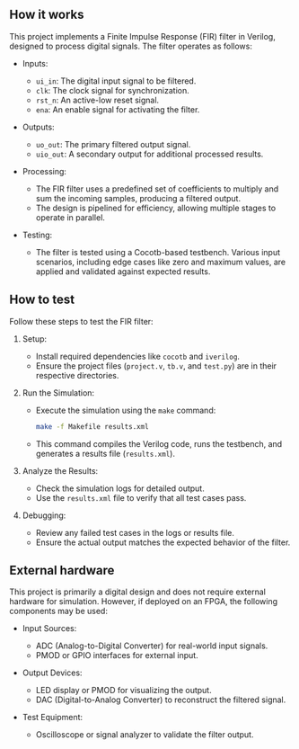 <!---

This file is used to generate your project datasheet. Please fill in the information below and delete any unused
sections.

You can also include images in this folder and reference them in the markdown. Each image must be less than
512 kb in size, and the combined size of all images must be less than 1 MB.
-->

## How it works

This project implements a Finite Impulse Response (FIR) filter in Verilog, designed to process digital signals. The filter operates as follows:

- Inputs:
  - `ui_in`: The digital input signal to be filtered.
  - `clk`: The clock signal for synchronization.
  - `rst_n`: An active-low reset signal.
  - `ena`: An enable signal for activating the filter.

- Outputs:
  - `uo_out`: The primary filtered output signal.
  - `uio_out`: A secondary output for additional processed results.

- Processing:
  - The FIR filter uses a predefined set of coefficients to multiply and sum the incoming samples, producing a filtered output.
  - The design is pipelined for efficiency, allowing multiple stages to operate in parallel.

- Testing:
  - The filter is tested using a Cocotb-based testbench. Various input scenarios, including edge cases like zero and maximum values, are applied and validated against expected results.

## How to test

Follow these steps to test the FIR filter:

1. Setup:
   - Install required dependencies like `cocotb` and `iverilog`.
   - Ensure the project files (`project.v`, `tb.v`, and `test.py`) are in their respective directories.

2. Run the Simulation:
   - Execute the simulation using the `make` command:
     ```bash
     make -f Makefile results.xml
     ```
   - This command compiles the Verilog code, runs the testbench, and generates a results file (`results.xml`).

3. Analyze the Results:
   - Check the simulation logs for detailed output.
   - Use the `results.xml` file to verify that all test cases pass.

4. Debugging:
   - Review any failed test cases in the logs or results file.
   - Ensure the actual output matches the expected behavior of the filter.

## External hardware

This project is primarily a digital design and does not require external hardware for simulation. However, if deployed on an FPGA, the following components may be used:

- Input Sources:
  - ADC (Analog-to-Digital Converter) for real-world input signals.
  - PMOD or GPIO interfaces for external input.

- Output Devices:
  - LED display or PMOD for visualizing the output.
  - DAC (Digital-to-Analog Converter) to reconstruct the filtered signal.

- Test Equipment:
  - Oscilloscope or signal analyzer to validate the filter output.
